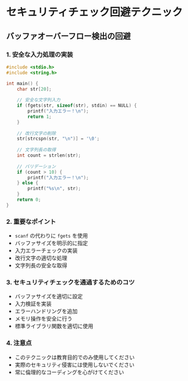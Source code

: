 # セキュリティチェック回避テクニック

## バッファオーバーフロー検出の回避

### 1. 安全な入力処理の実装
```cpp
#include <stdio.h>
#include <string.h>

int main() {
    char str[20];
    
    // 安全な文字列入力
    if (fgets(str, sizeof(str), stdin) == NULL) {
        printf("入力エラー！\n");
        return 1;
    }
    
    // 改行文字の削除
    str[strcspn(str, "\n")] = '\0';
    
    // 文字列長の取得
    int count = strlen(str);
    
    // バリデーション
    if (count > 10) {
        printf("入力エラー！\n");
    } else {
        printf("%s\n", str);
    }
    return 0;
}
```

### 2. 重要なポイント
- `scanf` の代わりに `fgets` を使用
- バッファサイズを明示的に指定
- 入力エラーチェックの実装
- 改行文字の適切な処理
- 文字列長の安全な取得

### 3. セキュリティチェックを通過するためのコツ
- バッファサイズを適切に設定
- 入力検証を実装
- エラーハンドリングを追加
- メモリ操作を安全に行う
- 標準ライブラリ関数を適切に使用

### 4. 注意点
- このテクニックは教育目的でのみ使用してください
- 実際のセキュリティ侵害には使用しないでください
- 常に倫理的なコーディングを心がけてください 